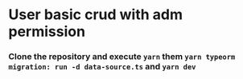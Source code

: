 # User basic crud with adm permission

### Clone the repository and execute `yarn` them `yarn typeorm migration: run -d data-source.ts` and `yarn dev`
